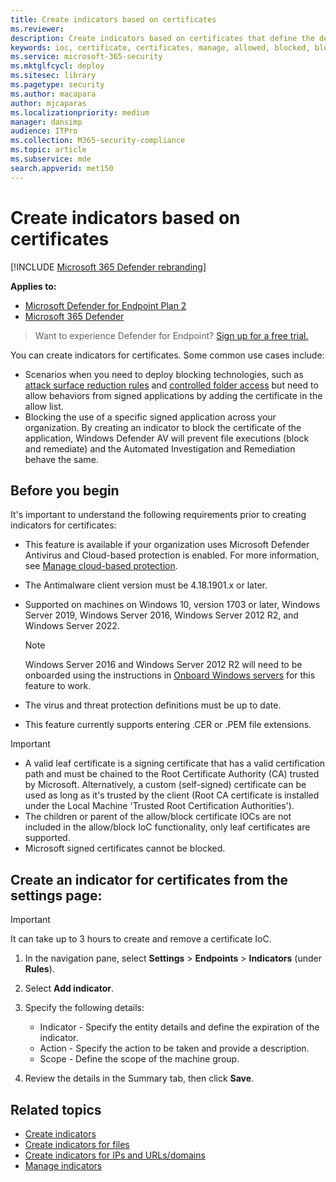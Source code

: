 ```yaml
---
title: Create indicators based on certificates
ms.reviewer:
description: Create indicators based on certificates that define the detection, prevention, and exclusion of entities.
keywords: ioc, certificate, certificates, manage, allowed, blocked, block, clean, malicious, file hash, ip address, urls, domain
ms.service: microsoft-365-security
ms.mktglfcycl: deploy
ms.sitesec: library
ms.pagetype: security
ms.author: macapara
author: mjcaparas
ms.localizationpriority: medium
manager: dansimp
audience: ITPro
ms.collection: M365-security-compliance
ms.topic: article
ms.subservice: mde
search.appverid: met150
---
```


# Create indicators based on certificates

[!INCLUDE [Microsoft 365 Defender rebranding](../../includes/microsoft-defender.md)]


**Applies to:**
- [Microsoft Defender for Endpoint Plan 2](https://go.microsoft.com/fwlink/p/?linkid=2154037)
- [Microsoft 365 Defender](https://go.microsoft.com/fwlink/?linkid=2118804)

> Want to experience Defender for Endpoint? [Sign up for a free trial.](https://www.microsoft.com/WindowsForBusiness/windows-atp?ocid=docs-wdatp-automationexclusionlist-abovefoldlink)

You can create indicators for certificates. Some common use cases include:

- Scenarios when you need to deploy blocking technologies, such as [attack surface reduction rules](attack-surface-reduction.md) and [controlled folder access](controlled-folders.md) but need to allow behaviors from signed applications by adding the certificate in the allow list.
- Blocking the use of a specific signed application across your organization. By creating an indicator to block the certificate of the application, Windows Defender AV will prevent file executions (block and remediate) and the Automated Investigation and Remediation behave the same.

## Before you begin

It's important to understand the following requirements prior to creating indicators for certificates:

- This feature is available if your organization uses Microsoft Defender Antivirus and Cloud-based protection is enabled. For more information, see [Manage cloud-based protection](/windows/security/threat-protection/microsoft-defender-antivirus/deploy-manage-report-microsoft-defender-antivirus).
- The Antimalware client version must be  4.18.1901.x or later.
- Supported on machines on Windows 10, version 1703 or later, Windows Server 2019, Windows Server 2016, Windows Server 2012 R2, and Windows Server 2022.
    
    >[!NOTE]
    >Windows Server 2016 and Windows Server 2012 R2 will need to be onboarded using the instructions in [Onboard Windows servers](configure-server-endpoints.md#windows-server-2012-r2-and-windows-server-2016) for this feature to work. 

- The virus and threat protection definitions must be up to date.
- This feature currently supports entering .CER or .PEM file extensions.

> [!IMPORTANT]
>
> - A valid leaf certificate is a signing certificate that has a valid certification path and must be chained to the Root Certificate Authority (CA) trusted by Microsoft. Alternatively, a custom (self-signed) certificate can be used as long as it's trusted by the client (Root CA certificate is installed under the Local Machine 'Trusted Root Certification Authorities').
> - The children or parent of the allow/block certificate IOCs are not included in the allow/block IoC functionality, only leaf certificates are supported.
> - Microsoft signed certificates cannot be blocked.

## Create an indicator for certificates from the settings page:

> [!IMPORTANT]
> It can take up to 3 hours to create and remove a certificate IoC.

1. In the navigation pane, select **Settings** \> **Endpoints** \> **Indicators** (under **Rules**).

2. Select **Add indicator**.

3. Specify the following details:
   - Indicator - Specify the entity details and define the expiration of the indicator.
   - Action - Specify the action to be taken and provide a description.
   - Scope - Define the scope of the machine group.

4. Review the details in the Summary tab, then click **Save**.

## Related topics

- [Create indicators](manage-indicators.md)
- [Create indicators for files](indicator-file.md)
- [Create indicators for IPs and URLs/domains](indicator-ip-domain.md)
- [Manage indicators](indicator-manage.md)

